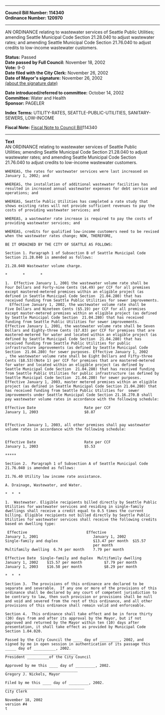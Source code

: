 * * * * *  
  
**Council Bill Number: [](#h0)[](#h2)114340**   
**Ordinance Number: 120970**  
  
* * * * *  
  
AN ORDINANCE relating to wastewater services of Seattle Public Utilities; amending Seattle Municipal Code Section 21.28.040 to adjust wastewater rates; and amending Seattle Municipal Code Section 21.76.040 to adjust credits to low-income wastewater customers.  
  
**Status:** Passed   
**Date passed by Full Council:** November 18, 2002   
**Vote:** 9-0   
**Date filed with the City Clerk:** November 26, 2002   
**Date of Mayor's signature:** November 26, 2002   
[(about the signature date)](/~public/approvaldate.htm)   
  
  
**Date introduced/referred to committee:** October 14, 2002   
**Committee:** Water and Health   
**Sponsor:** PAGELER   
  
**Index Terms:** UTILITY-RATES, SEATTLE-PUBLIC-UTILITIES, SANITARY-SEWERS, LOW-INCOME  
  
**Fiscal Note:** [Fiscal Note to Council Bill](http://clerk.seattle.gov/~public/fnote/114340.htm)[](#h1)[](#h3)114340  
  
* * * * *  
  
**Text**  
    AN ORDINANCE relating to wastewater services of Seattle Public  
    Utilities; amending Seattle Municipal Code Section 21.28.040 to adjust  
    wastewater rates; and amending Seattle Municipal Code Section  
    21.76.040 to adjust credits to low-income wastewater customers.  
  
    WHEREAS, the rates for wastewater services were last increased on  
    January 1, 2002; and  
  
    WHEREAS, the installation of additional wastewater facilities has  
    resulted in increased annual wastewater expenses for debt service and  
    operations; and  
  
    WHEREAS, Seattle Public Utilities has completed a rate study that  
    shows existing rates will not provide sufficient revenues to pay the  
    costs of providing wastewater services; and  
  
    WHEREAS, a wastewater rate increase is required to pay the costs of  
    providing wastewater services; and  
  
    WHEREAS, credits for qualified low-income customers need to be revised  
    when the wastewater rates change; NOW, THEREFORE,  
  
    BE IT ORDAINED BY THE CITY OF SEATTLE AS FOLLOWS:  
  
    Section 1. Paragraph 1 of Subsection B of Seattle Municipal Code  
    Section 21.28.040 is amended as follows:  
  
    21.28.040 Wastewater volume charge.  
  
    *       *       *  
  
    1.  Effective January 1, 2001 the wastewater volume rate shall be  
    Four Dollars and Forty-nine Cents ($4.49) per CCF for all premises  
    except mastered-metered premises within an eligible project (as  
    defined in Seattle Municipal Code Section  21.04.280) that has  
    received funding from Seattle Public Utilities for sewer improvements.  
      Effective January 1, 2002, the wastewater volume rate shall be  
    Five Dollars and Nineteen Cents ($5.19) per CCF for all premises  
    except master-metered premises within an eligible project (as defined  
    by Seattle Municipal Code Section  21.04.280) that has received  
    funding from Seattle Public Utilities for sewer improvements.   
    Effective January 1, 2001, the wastewater volume rate shall be Seven  
    Dollars and Eighty-three Cents ($7.83) per CCF for premises that are  
    mastered-metered for water and located within an eligible project (as  
    defined by Seattle Municipal Code Section  21.04.280) that has  
    received funding from Seattle Public Utilities for public  
    infrastructure improvements (as defined by Seattle Municipal Code  
    Section  21.04.280) for sewer purposes. Effective January 1, 2002  
    , the wastewater volume rate shall be Eight Dollars and Fifty-three  
    Cents ($8.53)(Note 1) per CCF for premises that are mastered-metered  
    for water and located within an eligible project (as defined by  
    Seattle Municipal Code Section  21.04.280) that has received funding  
    from Seattle Public Utilities for public infrastructure (as defined by  
    Seattle Municipal Code Section  21.04.280) for sewer purposes.    
    Effective January 1, 2003, master metered premises within an eligible  
    project (as defined in Seattle Municipal Code Section 21.04.280) that  
    has received funding from Seattle Public Utilities for  sewer  
    improvements under Seattle Municipal Code Section 21.16.270.B shall  
    pay wastewater volume rates in accordance with the following schedule:  
  
    Effective Date                      Rate per CCF  
    January 1, 2003                     $8.87  
  
  
    Effective January 1, 2003, all other premises shall pay wastewater  
    volume rates in accordance with the following schedule:  
  
  
    Effective Date                      Rate per CCF  
    January 1, 2003                     $5.53  
  
    *****  
  
    Section 2.  Paragraph 1 of Subsection A of Seattle Municipal Code  
    21.76.040 is amended as follows:  
  
    21.76.40 Utility low income rate assistance.  
  
    A. Drainage, Wastewater, and Water.  
  
    *  *  *  
  
    1.  Wastewater. Eligible recipients billed directly by Seattle Public  
    Utilities for wastewater services and residing in single-family  
    dwellings shall receive a credit equal to 0.5 times the current  
    billing. Eligible recipients not billed directly by Seattle Public  
    Utilities for wastewater services shall receive the following credits  
    based on dwelling type:  
  
     Effective                           Effective  
    January 1, 2001                         January 1, 2002  
    Single-family and duplex                $13.47 per month  $15.57  
                                            per month  
    Multifamily dwelling  6.74 per month    7.79 per month  
  
    Effective Date  Single-family and duplex  Multifamily dwelling  
    January 1, 2002    $15.57 per month          $7.79 per month  
    January 1, 2003    $16.58 per month          $8.29 per month  
  
    *  *  *  
  
    Section 3.  The provisions of this ordinance are declared to be  
    separate and severable.  If any one or more of the provisions of this  
    ordinance shall be declared by any court of competent jurisdiction to  
    be contrary to law, then such provision or provisions shall be null  
    and void and severed from the rest of this ordinance, and all other  
    provisions of this ordinance shall remain valid and enforceable.  
  
    Section 4.  This ordinance shall take effect and be in force thirty  
    (30) days from and after its approval by the Mayor, but if not  
    approved and returned by the Mayor within ten (10) days after  
    presentation, it shall take effect as provided by Municipal Code  
    Section 1.04.020.  
  
    Passed by the City Council the ____ day of _________, 2002, and  
    signed by me in open session in authentication of its passage this  
    _____ day of __________, 2002.  
    _________________________________  
    President __________of the City Council  
  
    Approved by me this ____ day of _________, 2002.  
    _________________________________  
    Gregory J. Nickels, Mayor  
  
    Filed by me this ____ day of _________, 2002.  
    ____________________________________  
    City Clerk  
  
    November 18, 2002  
    version #4  
    t  
